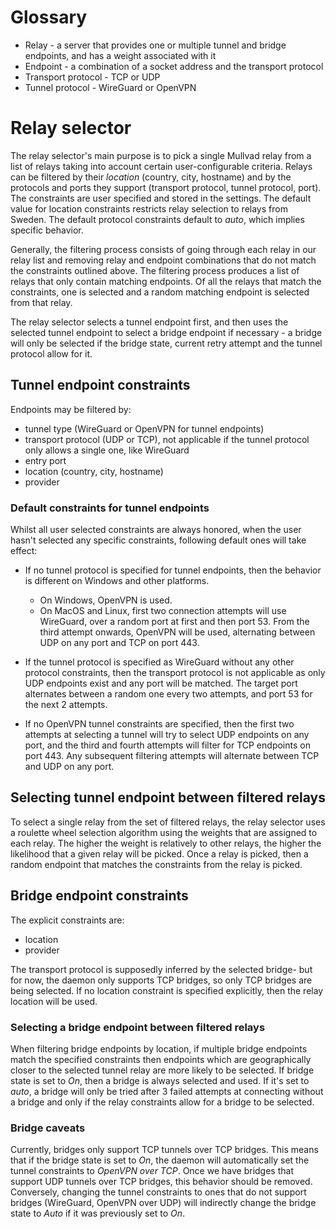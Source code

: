 
# Glossary

- Relay - a server that provides one or multiple tunnel and bridge endpoints, and has a weight
  associated with it
- Endpoint - a combination of a socket address and the transport protocol
- Transport protocol - TCP or UDP
- Tunnel protocol - WireGuard or OpenVPN

# Relay selector

The relay selector's main purpose is to pick a single Mullvad relay from a list of relays taking
into account certain user-configurable criteria.  Relays can be filtered by their _location_
(country, city, hostname) and by the protocols and ports they support (transport protocol, tunnel
protocol, port).  The constraints are user specified and stored in the settings.  The default value
for location constraints restricts relay selection to relays from Sweden. The default protocol
constraints default to _auto_, which implies specific behavior.

Generally, the filtering process consists of going through each relay in our relay list and
removing relay and endpoint combinations that do not match the constraints outlined above. The
filtering process produces a list of relays that only contain matching endpoints.  Of all the relays
that match the constraints, one is selected and a random matching endpoint is selected from that
relay.

The relay selector selects a tunnel endpoint first, and then uses the selected tunnel endpoint to
select a bridge endpoint if necessary - a bridge will only be selected if the bridge state, current
retry attempt and the tunnel protocol allow for it.

## Tunnel endpoint constraints

Endpoints may be filtered by:

- tunnel type (WireGuard or OpenVPN for tunnel endpoints)
- transport protocol (UDP or TCP), not applicable if the tunnel protocol only allows a single one,
  like WireGuard
- entry port
- location (country, city, hostname)
- provider

### Default constraints for tunnel endpoints

Whilst all user selected constraints are always honored, when the user hasn't selected any specific
constraints, following default ones will take effect:

- If no tunnel protocol is specified for tunnel endpoints, then the behavior is different on Windows
  and other platforms.
  - On Windows, OpenVPN is used.
  - On MacOS and Linux, first two connection attempts will use WireGuard, over a random port at
    first and then port 53. From the third attempt onwards, OpenVPN will be used, alternating
    between UDP on any port and TCP on port 443.

- If the tunnel protocol is specified as WireGuard without any other protocol constraints, then the
  transport protocol is not applicable as only UDP endpoints exist and any port will be matched.
  The target port alternates between a random one every two attempts, and port 53 for the next 2
  attempts.

- If no OpenVPN tunnel constraints are specified, then the first two attempts at selecting a tunnel
  will try to select UDP endpoints on any port, and the third and fourth attempts will filter for
  TCP endpoints on port 443. Any subsequent filtering attempts will alternate between TCP and UDP on
  any port.

## Selecting tunnel endpoint between filtered relays

To select a single relay from the set of filtered relays, the relay selector uses a roulette wheel
selection algorithm using the weights that are assigned to each relay.  The higher the weight is
relatively to other relays, the higher the likelihood that a given relay will be picked. Once a
relay is picked, then a random endpoint that matches the constraints from the relay is picked.

## Bridge endpoint constraints

The explicit constraints are:

- location
- provider

The transport protocol is supposedly inferred by the selected bridge- but for now, the daemon only
supports TCP bridges, so only TCP bridges are being selected. If no location constraint is specified
explicitly, then the relay location will be used.

### Selecting a bridge endpoint between filtered relays

When filtering bridge endpoints by location, if multiple bridge endpoints match the specified
constraints then endpoints which are geographically closer to the selected tunnel relay are more
likely to be selected. If bridge state is set to _On_, then a bridge is always selected and used.
If it's set to _auto_, a bridge will only be tried after 3 failed attempts at connecting without a
bridge and only if the relay constraints allow for a bridge to be selected.

### Bridge caveats

Currently, bridges only support TCP tunnels over TCP bridges. This means that if the bridge state is
set to _On_, the daemon will automatically set the tunnel constraints to _OpenVPN over TCP_. Once we
have bridges that support UDP tunnels over TCP bridges, this behavior should be removed. Conversely,
changing the tunnel constraints to ones that do not support bridges (WireGuard, OpenVPN over UDP)
will indirectly change the bridge state to _Auto_ if it was previously set to _On_.

